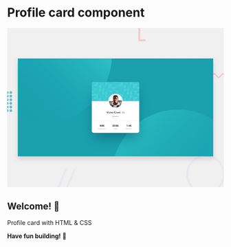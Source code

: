 # Profile card component

![Design preview for the Profile card component coding challenge](./design/desktop-preview.jpg)

## Welcome! 👋

Profile card with HTML & CSS

**Have fun building!** 🚀

